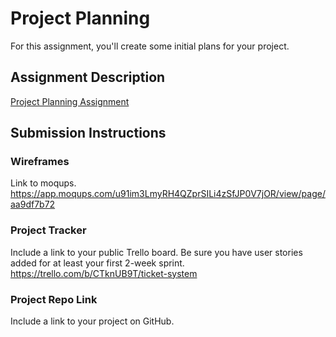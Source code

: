 # Project Planning

For this assignment, you'll create some initial plans for your project.

## Assignment Description

[Project Planning Assignment](https://education.launchcode.org/liftoff/modules/assignments/project-planning)

## Submission Instructions

### Wireframes

Link to moqups.
https://app.moqups.com/u91im3LmyRH4QZprSILi4zSfJP0V7jOR/view/page/aa9df7b72

### Project Tracker

Include a link to your public Trello board. Be sure you have user stories added for at least your first 2-week sprint.
https://trello.com/b/CTknUB9T/ticket-system

### Project Repo Link

Include a link to your project on GitHub.
